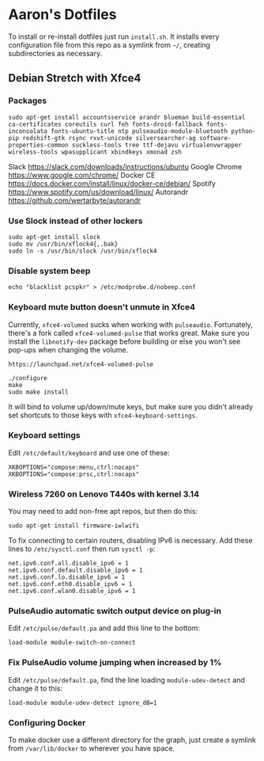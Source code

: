 # Aaron's Dotfiles #

To install or re-install dotfiles just run `install.sh`. It installs every
configuration file from this repo as a symlink from `~/`, creating
subdirectories as necessary.


## Debian Stretch with Xfce4 ##

### Packages ###

    sudo apt-get install accountsservice arandr blueman build-essential ca-certificates coreutils curl feh fonts-droid-fallback fonts-inconsolata fonts-ubuntu-title ntp pulseaudio-module-bluetooth python-pip redshift-gtk rsync rxvt-unicode silversearcher-ag software-properties-common suckless-tools tree ttf-dejavu virtualenvwrapper wireless-tools wpasupplicant xbindkeys xmonad zsh

Slack https://slack.com/downloads/instructions/ubuntu
Google Chrome https://www.google.com/chrome/
Docker CE https://docs.docker.com/install/linux/docker-ce/debian/
Spotify https://www.spotify.com/us/download/linux/
Autorandr https://github.com/wertarbyte/autorandr


### Use Slock instead of other lockers ###

    sudo apt-get install slock
    sudo mv /usr/bin/xflock4{,.bak}
    sudo ln -s /usr/bin/slock /usr/bin/xflock4


### Disable system beep ###

    echo "blacklist pcspkr" > /etc/modprobe.d/nobeep.conf


### Keyboard mute button doesn't unmute in Xfce4 ###

Currently, `xfce4-volumed` sucks when working with
`pulseaudio`. Fortunately, there's a fork called `xfce4-volumed-pulse`
that works great. Make sure you install the `libnotify-dev` package before
building or else you won't see pop-ups when changing the volume.

    https://launchpad.net/xfce4-volumed-pulse

    ./configure
    make
    sudo make install

It will bind to volume up/down/mute keys, but make sure you didn't already
set shortcuts to those keys with `xfce4-keyboard-settings`.


### Keyboard settings ###

Edit `/etc/default/keyboard` and use one of these:

    XKBOPTIONS="compose:menu,ctrl:nocaps"
    XKBOPTIONS="compose:prsc,ctrl:nocaps"


### Wireless 7260 on Lenovo T440s with kernel 3.14 ###

You may need to add non-free apt repos, but then do this:

    sudo apt-get install firmware-iwlwifi

To fix connecting to certain routers, disabling IPv6 is necessary. Add
these lines to `/etc/sysctl.conf` then run `sysctl -p`:

    net.ipv6.conf.all.disable_ipv6 = 1
    net.ipv6.conf.default.disable_ipv6 = 1
    net.ipv6.conf.lo.disable_ipv6 = 1
    net.ipv6.conf.eth0.disable_ipv6 = 1
    net.ipv6.conf.wlan0.disable_ipv6 = 1


### PulseAudio automatic switch output device on plug-in ###

Edit `/etc/pulse/default.pa` and add this line to the bottom:

    load-module module-switch-on-connect


### Fix PulseAudio volume jumping when increased by 1% ###

Edit `/etc/pulse/default.pa`, find the line loading `module-udev-detect`
and change it to this:

    load-module module-udev-detect ignore_dB=1


### Configuring Docker

To make docker use a different directory for the graph, just create a
symlink from `/var/lib/docker` to wherever you have space.
